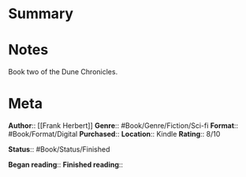 # Summary

# Notes
Book two of the Dune Chronicles.

# Meta
**Author**:: [[Frank Herbert]]
**Genre**:: #Book/Genre/Fiction/Sci-fi 
**Format**:: #Book/Format/Digital 
**Purchased**:: 
**Location**:: Kindle
**Rating**:: 8/10

**Status**:: #Book/Status/Finished 

**Began reading**:: 
**Finished reading**:: 